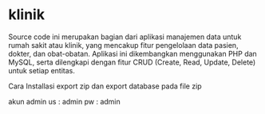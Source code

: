# klinik
Source code ini merupakan bagian dari aplikasi manajemen data untuk rumah sakit atau klinik, yang mencakup fitur pengelolaan data pasien, dokter, dan obat-obatan. Aplikasi ini dikembangkan menggunakan PHP dan MySQL, serta dilengkapi dengan fitur CRUD (Create, Read, Update, Delete) untuk setiap entitas.

Cara Installasi export zip dan export database pada file zip

akun admin
us : admin
pw : admin

